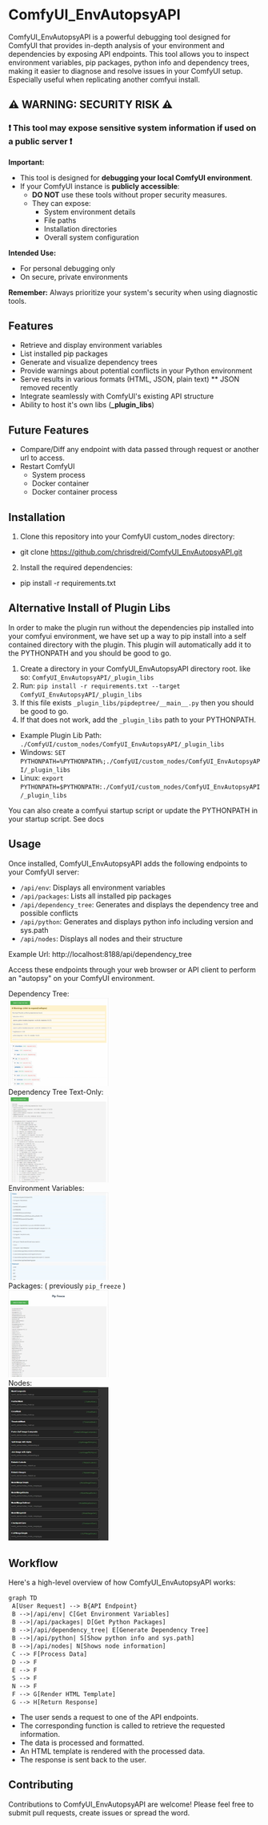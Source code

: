 # ComfyUI_EnvAutopsyAPI

ComfyUI_EnvAutopsyAPI is a powerful debugging tool designed for ComfyUI that provides in-depth analysis of your environment and dependencies by exposing API endpoints. This tool allows you to inspect environment variables, pip packages, python info and dependency trees, making it easier to diagnose and resolve issues in your ComfyUI setup. Especially useful when replicating another comfyui install.

## ⚠️ WARNING: SECURITY RISK ⚠️

### ❗ This tool may expose sensitive system information if used on a public server ❗

**Important:** 
- This tool is designed for **debugging your local ComfyUI environment**.
- If your ComfyUI instance is **publicly accessible**:
  - **DO NOT** use these tools without proper security measures.
  - They can expose:
    - System environment details
    - File paths
    - Installation directories
    - Overall system configuration

**Intended Use:** 
- For personal debugging only
- On secure, private environments

**Remember:** Always prioritize your system's security when using diagnostic tools.

## Features

- Retrieve and display environment variables
- List installed pip packages
- Generate and visualize dependency trees
- Provide warnings about potential conflicts in your Python environment
- Serve results in various formats (HTML, JSON, plain text) ** JSON removed recently
- Integrate seamlessly with ComfyUI's existing API structure
- Ability to host it's own libs (**_plugin_libs**)

## Future Features

- Compare/Diff any endpoint with data passed through request or another url to access.
- Restart ComfyUI 
  - System process
  - Docker container
  - Docker container process

## Installation

1. Clone this repository into your ComfyUI custom_nodes directory:
 - git clone https://github.com/chrisdreid/ComfyUI_EnvAutopsyAPI.git
   
2. Install the required dependencies:
 - pip install -r requirements.txt

## Alternative Install of Plugin Libs
In order to make the plugin run without the dependencies pip installed into your comfyui environment, we have set up a way to pip install
into a self contained directory with the plugin. This plugin will automatically add it to the PYTHONPATH and you should be good to go. 

1. Create a directory in your ComfyUI_EnvAutopsyAPI directory root. like so: `ComfyUI_EnvAutopsyAPI/_plugin_libs`
2. Run: `pip install -r requirements.txt --target ComfyUI_EnvAutopsyAPI/_plugin_libs`
3. If this file exists `_plugin_libs/pipdeptree/__main__.py` then you should be good to go.
4. If that does not work, add the `_plugin_libs` path to your PYTHONPATH.
- Example Plugin Lib Path: `./ComfyUI/custom_nodes/ComfyUI_EnvAutopsyAPI/_plugin_libs`
- Windows: `SET PYTHONPATH=%PYTHONPATH%;./ComfyUI/custom_nodes/ComfyUI_EnvAutopsyAPI/_plugin_libs`
- Linux: `export PYTHONPATH=$PYTHONPATH:./ComfyUI/custom_nodes/ComfyUI_EnvAutopsyAPI/_plugin_libs`

You can also create a comfyui startup script or update the PYTHONPATH in your startup script. See docs

## Usage

Once installed, ComfyUI_EnvAutopsyAPI adds the following endpoints to your ComfyUI server:

- `/api/env`: Displays all environment variables
- `/api/packages`: Lists all installed pip packages
- `/api/dependency_tree`: Generates and displays the dependency tree and possible conflicts
- `/api/python`: Generates and displays python info including version and sys.path
- `/api/nodes`: Displays all nodes and their structure

Example Url: http://localhost:8188/api/dependency_tree

Access these endpoints through your web browser or API client to perform an "autopsy" on your ComfyUI environment.

Dependency Tree:</br>
<img src="https://github.com/chrisdreid/ComfyUI_EnvAutopsyAPI/blob/main/images/dependency_tree.png" width="200" alt="Dependency Tree"></br>
Dependency Tree Text-Only:</br>
<img src="https://github.com/chrisdreid/ComfyUI_EnvAutopsyAPI/blob/main/images/dependency_tree-text.png" width="200" alt="Dependency Tree"></br>
Environment Variables:</br>
<img src="https://github.com/chrisdreid/ComfyUI_EnvAutopsyAPI/blob/main/images/env_vars.png" width="200" alt="Environment Variables"></br>
Packages: ( previously `pip_freeze` )</br>
<img src="https://github.com/chrisdreid/ComfyUI_EnvAutopsyAPI/blob/main/images/pip_freeze.png" width="200" alt="Packages"></br>
Nodes: </br>
<img src="https://github.com/chrisdreid/ComfyUI_EnvAutopsyAPI/blob/main/images/api_nodes_01.png" width="200" alt="Nodes"></br>

## Workflow

Here's a high-level overview of how ComfyUI_EnvAutopsyAPI works:

```mermaid
graph TD
 A[User Request] --> B{API Endpoint}
 B -->|/api/env| C[Get Environment Variables]
 B -->|/api/packages| D[Get Python Packages]
 B -->|/api/dependency_tree| E[Generate Dependency Tree]
 B -->|/api/python| S[Show python info and sys.path]
 B -->|/api/nodes| N[Shows node information]
 C --> F[Process Data]
 D --> F
 E --> F
 S --> F
 N --> F
 F --> G[Render HTML Template]
 G --> H[Return Response]
```
 - The user sends a request to one of the API endpoints.
 - The corresponding function is called to retrieve the requested information.
 - The data is processed and formatted.
 - An HTML template is rendered with the processed data.
 - The response is sent back to the user.

## Contributing
Contributions to ComfyUI_EnvAutopsyAPI are welcome! Please feel free to submit pull requests, create issues or spread the word.
